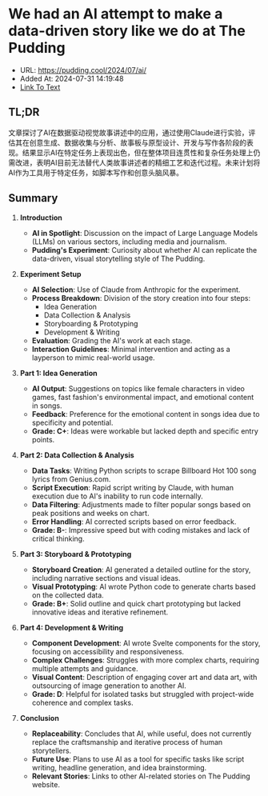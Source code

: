 # We had an AI attempt to make a data-driven story like we do at The Pudding
- URL: https://pudding.cool/2024/07/ai/
- Added At: 2024-07-31 14:19:48
- [Link To Text](2024-07-31-we-had-an-ai-attempt-to-make-a-data-driven-story-like-we-do-at-the-pudding_raw.md)

## TL;DR
文章探讨了AI在数据驱动视觉故事讲述中的应用，通过使用Claude进行实验，评估其在创意生成、数据收集与分析、故事板与原型设计、开发与写作各阶段的表现。结果显示AI在特定任务上表现出色，但在整体项目连贯性和复杂任务处理上仍需改进，表明AI目前无法替代人类故事讲述者的精细工艺和迭代过程。未来计划将AI作为工具用于特定任务，如脚本写作和创意头脑风暴。

## Summary
1. **Introduction**
   - **AI in Spotlight**: Discussion on the impact of Large Language Models (LLMs) on various sectors, including media and journalism.
   - **Pudding's Experiment**: Curiosity about whether AI can replicate the data-driven, visual storytelling style of The Pudding.

2. **Experiment Setup**
   - **AI Selection**: Use of Claude from Anthropic for the experiment.
   - **Process Breakdown**: Division of the story creation into four steps:
     - Idea Generation
     - Data Collection & Analysis
     - Storyboarding & Prototyping
     - Development & Writing
   - **Evaluation**: Grading the AI's work at each stage.
   - **Interaction Guidelines**: Minimal intervention and acting as a layperson to mimic real-world usage.

3. **Part 1: Idea Generation**
   - **AI Output**: Suggestions on topics like female characters in video games, fast fashion's environmental impact, and emotional content in songs.
   - **Feedback**: Preference for the emotional content in songs idea due to specificity and potential.
   - **Grade: C+**: Ideas were workable but lacked depth and specific entry points.

4. **Part 2: Data Collection & Analysis**
   - **Data Tasks**: Writing Python scripts to scrape Billboard Hot 100 song lyrics from Genius.com.
   - **Script Execution**: Rapid script writing by Claude, with human execution due to AI's inability to run code internally.
   - **Data Filtering**: Adjustments made to filter popular songs based on peak positions and weeks on chart.
   - **Error Handling**: AI corrected scripts based on error feedback.
   - **Grade: B-**: Impressive speed but with coding mistakes and lack of critical thinking.

5. **Part 3: Storyboard & Prototyping**
   - **Storyboard Creation**: AI generated a detailed outline for the story, including narrative sections and visual ideas.
   - **Visual Prototyping**: AI wrote Python code to generate charts based on the collected data.
   - **Grade: B+**: Solid outline and quick chart prototyping but lacked innovative ideas and iterative refinement.

6. **Part 4: Development & Writing**
   - **Component Development**: AI wrote Svelte components for the story, focusing on accessibility and responsiveness.
   - **Complex Challenges**: Struggles with more complex charts, requiring multiple attempts and guidance.
   - **Visual Content**: Description of engaging cover art and data art, with outsourcing of image generation to another AI.
   - **Grade: D**: Helpful for isolated tasks but struggled with project-wide coherence and complex tasks.

7. **Conclusion**
   - **Replaceability**: Concludes that AI, while useful, does not currently replace the craftsmanship and iterative process of human storytellers.
   - **Future Use**: Plans to use AI as a tool for specific tasks like script writing, headline generation, and idea brainstorming.
   - **Relevant Stories**: Links to other AI-related stories on The Pudding website.
